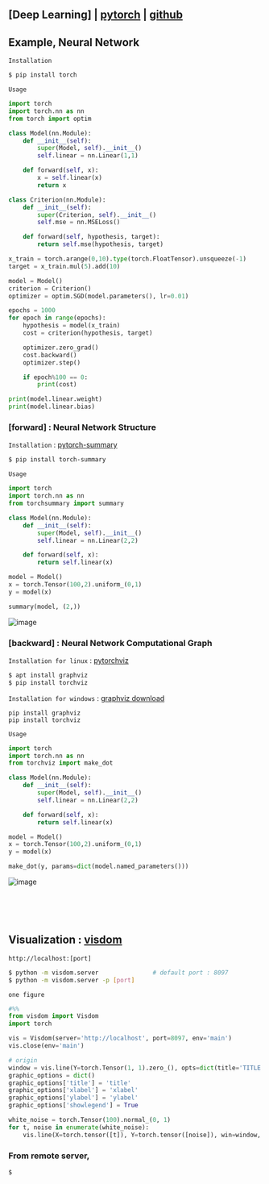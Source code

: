## [Deep Learning] | [pytorch](https://pytorch.org/docs/stable/index.html) | [github](https://github.com/pytorch/pytorch)


## Example, Neural Network
`Installation`
```python
$ pip install torch
```
`Usage`
```python
import torch
import torch.nn as nn
from torch import optim

class Model(nn.Module):
    def __init__(self):
        super(Model, self).__init__()
        self.linear = nn.Linear(1,1)

    def forward(self, x):
        x = self.linear(x)
        return x

class Criterion(nn.Module):
    def __init__(self):
        super(Criterion, self).__init__()
        self.mse = nn.MSELoss()

    def forward(self, hypothesis, target):
        return self.mse(hypothesis, target)

x_train = torch.arange(0,10).type(torch.FloatTensor).unsqueeze(-1)
target = x_train.mul(5).add(10)

model = Model()
criterion = Criterion()
optimizer = optim.SGD(model.parameters(), lr=0.01)

epochs = 1000
for epoch in range(epochs):
    hypothesis = model(x_train)
    cost = criterion(hypothesis, target)

    optimizer.zero_grad()
    cost.backward()
    optimizer.step()

    if epoch%100 == 0:
        print(cost)

print(model.linear.weight)
print(model.linear.bias)
```

### [forward] : Neural Network Structure 
`Installation` : [pytorch-summary](https://github.com/sksq96/pytorch-summary)
```bash
$ pip install torch-summary
```
`Usage`
```python
import torch
import torch.nn as nn
from torchsummary import summary

class Model(nn.Module):
    def __init__(self):
        super(Model, self).__init__()
        self.linear = nn.Linear(2,2)

    def forward(self, x):
        return self.linear(x)

model = Model()
x = torch.Tensor(100,2).uniform_(0,1)
y = model(x)

summary(model, (2,))
```
![image](https://user-images.githubusercontent.com/52376448/95554784-baef4500-0a4b-11eb-96c4-07a10fd3e2c3.png)

### [backward] : Neural Network Computational Graph
`Installation for linux` : [pytorchviz](https://github.com/szagoruyko/pytorchviz)
```bash
$ apt install graphviz
$ pip install torchviz
```
`Installation for windows` : [graphviz download](https://graphviz.org/download/)
```dos
pip install graphviz
pip install torchviz
```
`Usage`
```python
import torch
import torch.nn as nn
from torchviz import make_dot

class Model(nn.Module):
    def __init__(self):
        super(Model, self).__init__()
        self.linear = nn.Linear(2,2)

    def forward(self, x):
        return self.linear(x)

model = Model()
x = torch.Tensor(100,2).uniform_(0,1)
y = model(x)

make_dot(y, params=dict(model.named_parameters()))
```
![image](https://user-images.githubusercontent.com/52376448/95554752-ac089280-0a4b-11eb-8955-f23c2e29653e.png)


<br><br><br>
## Visualization : [visdom](https://github.com/facebookresearch/visdom)
`http://localhost:[port]`
```bash
$ python -m visdom.server               # default port : 8097
$ python -m visdom.server -p [port]
```
`one figure`
```python
#%%
from visdom import Visdom
import torch

vis = Visdom(server='http://localhost', port=8097, env='main')
vis.close(env='main')

# origin
window = vis.line(Y=torch.Tensor(1, 1).zero_(), opts=dict(title='TITLE'))
graphic_options = dict()
graphic_options['title'] = 'title'
graphic_options['xlabel'] = 'xlabel'
graphic_options['ylabel'] = 'ylabel'
graphic_options['showlegend'] = True

white_noise = torch.Tensor(100).normal_(0, 1)
for t, noise in enumerate(white_noise):
    vis.line(X=torch.tensor([t]), Y=torch.tensor([noise]), win=window, update='append', opts=graphic_options)
```

### From remote server,
```bash
$ 
```
```python

```

